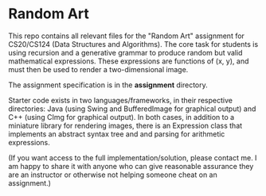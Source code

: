 # Random Art

This repo contains all relevant files for the "Random Art" assignment for CS20/CS124 (Data Structures and Algorithms). The core task for students is using recursion and a generative grammar to produce random but valid mathematical expressions. These expressions are functions of (x, y), and must then be used to render a two-dimensional image.

The assignment specification is in the **assignment** directory.

Starter code exists in two languages/frameworks, in their respective directories: Java (using Swing and BufferedImage for graphical output) and C++ (using CImg for graphical output). In both cases, in addition to a miniature library for rendering images, there is an Expression class that implements an abstract syntax tree and and parsing for arithmetic expressions.

(If you want access to the full implementation/solution, please contact me. I am happy to share it with anyone who can give reasonable assurance they are an instructor or otherwise not helping someone cheat on an assignment.)
